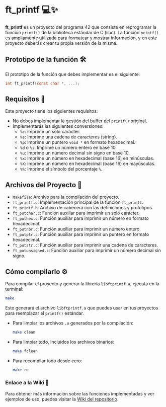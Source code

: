 # ft_printf 💻✨

**ft_printf** es un proyecto del programa 42 que consiste en reprogramar la función `printf()` de la biblioteca estándar de C (libc). La función `printf()` es ampliamente utilizada para formatear y mostrar información, y en este proyecto deberás crear tu propia versión de la misma.

## Prototipo de la función 🛠️

El prototipo de la función que debes implementar es el siguiente:

```c
int ft_printf(const char *, ...);
```

## Requisitos 📜

Este proyecto tiene los siguientes requisitos:

- No debes implementar la gestión del buffer del `printf()` original.
- Implementarás las siguientes conversiones:
  - `%c`: Imprime un solo carácter.
  - `%s`: Imprime una cadena de caracteres (string).
  - `%p`: Imprime un puntero `void *` en formato hexadecimal.
  - `%d` o `%i`: Imprime un número entero en base 10.
  - `%u`: Imprime un número decimal sin signo en base 10.
  - `%x`: Imprime un número en hexadecimal (base 16) en minúsculas.
  - `%X`: Imprime un número en hexadecimal (base 16) en mayúsculas.
  - `%%`: Imprime el símbolo del porcentaje `%`.

## Archivos del Proyecto 📂

- `Makefile`: Archivo para la compilación del proyecto.
- `ft_printf.c`: Implementación principal de la función `ft_printf`.
- `ft_printf.h`: Archivo de cabecera con las definiciones y prototipos.
- `ft_putchar.c`: Función auxiliar para imprimir un solo carácter.
- `ft_puthex.c`: Función auxiliar para imprimir un número en formato hexadecimal.
- `ft_putnbr.c`: Función auxiliar para imprimir un número entero.
- `ft_putptr.c`: Función auxiliar para imprimir un puntero en formato hexadecimal.
- `ft_putstr.c`: Función auxiliar para imprimir una cadena de caracteres.
- `ft_putunsigned.c`: Función auxiliar para imprimir un número decimal sin signo.

## Cómo compilarlo ⚙️

Para compilar el proyecto y generar la librería `libftprintf.a`, ejecuta en la terminal:

  ```bash
  make
  ```
Esto generará el archivo `libftprintf.a` que puedes usar en tus proyectos para reemplazar el `printf()` estándar.

- Para limpiar los archivos `.o` generados por la compilación:

  ```bash
  make clean
  ```

- Para limpiar todo, incluidos los archivos binarios:
  ```bash
  make fclean
  ```

- Para recompilar todo desde cero:
  ```bash
  make re
  ```

### Enlace a la Wiki 📝

Para obtener más información sobre las funciones implementadas y ver ejemplos de uso, puedes visitar la [Wiki del repositorio](https://github.com/Marcos03BR/ft_printf/wiki).
